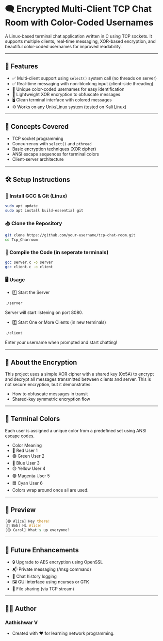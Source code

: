 # 🗨️ Encrypted Multi-Client TCP Chat Room with Color-Coded Usernames

A Linux-based terminal chat application written in C using TCP sockets. It supports multiple clients, real-time messaging, XOR-based encryption, and beautiful color-coded usernames for improved readability.

---

## 🚀 Features

- ✅ Multi-client support using `select()` system call (no threads on server)
- ✅ Real-time messaging with non-blocking input (client-side threading)
- 🎨 Unique color-coded usernames for easy identification
- 🔐 Lightweight XOR encryption to obfuscate messages
- 🖥️ Clean terminal interface with colored messages
- ⚙️ Works on any Unix/Linux system (tested on Kali Linux)

---

## 🧠 Concepts Covered

- TCP socket programming
- Concurrency with `select()` and `pthread`
- Basic encryption techniques (XOR cipher)
- ANSI escape sequences for terminal colors
- Client-server architecture

---

## 🛠️ Setup Instructions

### 🔧 Install GCC & Git (Linux)

```bash
sudo apt update
sudo apt install build-essential git
```
### 📥 Clone the Repository
```bash
git clone https://github.com/your-username/tcp-chat-room.git
cd Tcp_Charroom
```
### 🧪 Compile the Code (in seperate terminals)
```bash
gcc server.c -o server
gcc client.c -o client
```
### 🖥️ Usage
- 1️⃣ Start the Server
```bash
./server
```
  Server will start listening on port 8080.

- 2️⃣ Start One or More Clients (in new terminals)
```bash
./client
```
Enter your username when prompted and start chatting!

---
## 🔐 About the Encryption
This project uses a simple XOR cipher with a shared key (0x5A) to encrypt and decrypt all messages transmitted between clients and server.
This is not secure encryption, but it demonstrates:
- How to obfuscate messages in transit
- Shared-key symmetric encryption flow
---

## 🎨 Terminal Colors
Each user is assigned a unique color from a predefined set using ANSI escape codes.

- Color	Meaning
- 🔴 Red	    User 1
- 🟢 Green	  User 2
- 🔵 Blue   	User 3
- 🟡 Yellow	  User 4
- 🟣 Magenta	User 5
- 🟦 Cyan	    User 6
- Colors wrap around once all are used.

---
## 📸 Preview
```rust
[🟢 Alice] Hey there!
[🔵 Bob] Hi Alice!
[🟡 Carol] What's up everyone?
```
---
## 🧩 Future Enhancements
- 🔒 Upgrade to AES encryption using OpenSSL
- 📬 Private messaging (/msg command)
- 📝 Chat history logging
- 🖼️ GUI interface using ncurses or GTK
- 🔗 File sharing (via TCP stream)
---
## 👨‍💻 Author
### Aathishwar V
- Created with ❤️ for learning network programming.
